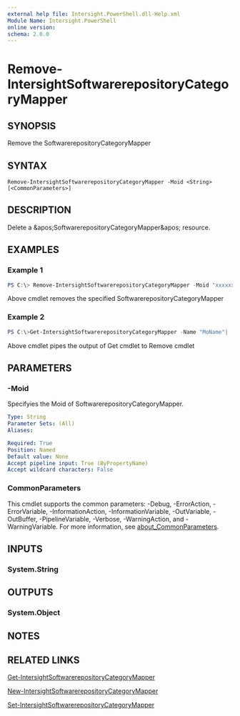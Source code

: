 ```yaml
---
external help file: Intersight.PowerShell.dll-Help.xml
Module Name: Intersight.PowerShell
online version:
schema: 2.0.0
---
```


# Remove-IntersightSoftwarerepositoryCategoryMapper

## SYNOPSIS
Remove the SoftwarerepositoryCategoryMapper

## SYNTAX

```
Remove-IntersightSoftwarerepositoryCategoryMapper -Moid <String> [<CommonParameters>]
```

## DESCRIPTION
Delete a &amp;apos;SoftwarerepositoryCategoryMapper&amp;apos; resource.

## EXAMPLES

### Example 1
```powershell
PS C:\> Remove-IntersightSoftwarerepositoryCategoryMapper -Moid "xxxxxxxxxxxxxxxxxxxxxxxxxxx"
```
Above cmdlet removes the specified SoftwarerepositoryCategoryMapper 

### Example 2
```powershell
PS C:\>Get-IntersightSoftwarerepositoryCategoryMapper -Name "MoName"|  Remove-IntersightSoftwarerepositoryCategoryMapper
```
Above cmdlet pipes the output of Get cmdlet to Remove cmdlet

## PARAMETERS

### -Moid
Specifyies the Moid of SoftwarerepositoryCategoryMapper.

```yaml
Type: String
Parameter Sets: (All)
Aliases:

Required: True
Position: Named
Default value: None
Accept pipeline input: True (ByPropertyName)
Accept wildcard characters: False
```

### CommonParameters
This cmdlet supports the common parameters: -Debug, -ErrorAction, -ErrorVariable, -InformationAction, -InformationVariable, -OutVariable, -OutBuffer, -PipelineVariable, -Verbose, -WarningAction, and -WarningVariable. For more information, see [about_CommonParameters](http://go.microsoft.com/fwlink/?LinkID=113216).

## INPUTS

### System.String

## OUTPUTS

### System.Object
## NOTES

## RELATED LINKS

[Get-IntersightSoftwarerepositoryCategoryMapper](./Get-IntersightSoftwarerepositoryCategoryMapper.md)

[New-IntersightSoftwarerepositoryCategoryMapper](./New-IntersightSoftwarerepositoryCategoryMapper.md)

[Set-IntersightSoftwarerepositoryCategoryMapper](./Set-IntersightSoftwarerepositoryCategoryMapper.md)

